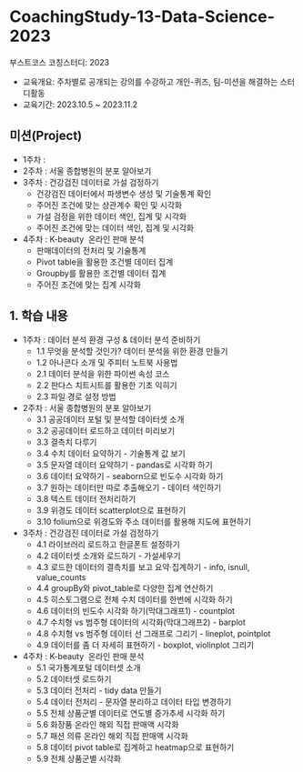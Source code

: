 # CoachingStudy-13-Data-Science-2023
부스트코스 <DATA SCIENCE> 코칭스터디: 2023

* 교육개요: 주차별로 공개되는 강의를 수강하고 개인-퀴즈, 팀-미션을 해결하는 스터디활동
* 교육기간: 2023.10.5 ~ 2023.11.2

## 미션(Project)
- 1주차 :
- 2주차 : 서울 종합병원의 분포 알아보기
- 3주차 : 건강검진 데이터로 가설 검정하기
    - 건강검진 데이터에서 파생변수 생성 및 기술통계 확인
    - 주어진 조건에 맞는 상관계수 확인 및 시각화
    - 가설 검정을 위한 데이터 색인, 집계 및 시각화
    - 주어진 조건에 맞는 데이터 색인, 집계 및 시각화
- 4주차 : K-beauty  온라인 판매 분석
    - 판매데이터의 전처리 및 기술통계
    - Pivot table을 활용한 조건별 데이터 집계
    - Groupby를 활용한 조건별 데이터 집계
    - 주어진 조건에 맞는 집계 시각화

## 1. 학습 내용
- 1주차 : 데이터 분석 환경 구성 & 데이터 분석 준비하기
    - 1.1 무엇을 분석할 것인가? 데이터 분석을 위한 환경 만들기
    - 1.2 아나콘다 소개 및 주피터 노트북 사용법
    - 2.1 데이터 분석을 위한 파이썬 속성 코스
    - 2.2 판다스 치트시트를 활용한 기초 익히기
    - 2.3 파일 경로 설정 방법
- 2주차 : 서울 종합병원의 분포 알아보기
    - 3.1 공공데이터 포털 및 분석할 데이터셋 소개
    - 3.2 공공데이터 로드하고 데이터 미리보기
    - 3.3 결측치 다루기
    - 3.4 수치 데이터 요약하기 - 기술통계 값 보기
    - 3.5 문자열 데이터 요약하기 - pandas로 시각화 하기
    - 3.6 데이터 요약하기 - seaborn으로 빈도수 시각화 하기
    - 3.7 원하는 데이터만 따로 추출해오기 - 데이터 색인하기
    - 3.8 텍스트 데이터 전처리하기
    - 3.9 위경도 데이터 scatterplot으로 표현하기
    - 3.10 folium으로 위경도와 주소 데이터를 활용해 지도에 표현하기
- 3주차 : 건강검진 데이터로 가설 검정하기
    - 4.1 라이브러리 로드하고 한글폰트 설정하기
    - 4.2 데이터셋 소개와 로드하기 - 가설세우기
    - 4.3 로드한 데이터의 결측치를 보고 요약·집계하기 - info, isnull, value_counts
    - 4.4 groupBy와 pivot_table로 다양한 집계 연산하기
    - 4.5 히스토그램으로 전체 수치 데이터를 한번에 시각화 하기
    - 4.6 데이터의 빈도수 시각화 하기(막대그래프1) - countplot
    - 4.7 수치형 vs 범주형 데이터의 시각화(막대그래프2) - barplot
    - 4.8 수치형 vs 범주형 데이터 선 그래프로 그리기 - lineplot, pointplot
    - 4.9 데이터를 좀 더 자세히 표현하기 - boxplot, violinplot 그리기
- 4주차 : K-beauty  온라인 판매 분석
    - 5.1 국가통계포털 데이터셋 소개
    - 5.2 데이터셋 로드하기
    - 5.3 데이터 전처리 - tidy data 만들기
    - 5.4 데이터 전처리 - 문자열 분리하고 데이터 타입 변경하기
    - 5.5 전체 상품군별 데이터로 연도별 증가추세 시각화 하기
    - 5.6 화장품 온라인 해외 직접 판매액 시각화
    - 5.7 패션 의류 온라인 해외 직접 판매액 시각화
    - 5.8 데이터 pivot table로 집계하고 heatmap으로 표현하기
    - 5.9 전체 상품군별 시각화
